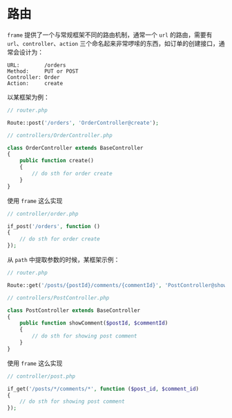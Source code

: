 # 路由

`frame` 提供了一个与常规框架不同的路由机制，通常一个 `url` 的路由，需要有 `url`、`controller`、`action` 三个命名起来非常啰嗦的东西，如订单的创建接口，通常会设计为：
```
URL:        /orders
Method:     PUT or POST
Controller: Order
Action:     create
```
以某框架为例：
```php
// router.php

Route::post('/orders', 'OrderController@create');

// controllers/OrderController.php

class OrderController extends BaseController
{
    public function create()
    {
        // do sth for order create
    }
}
```

使用 `frame` 这么实现
```php
// controller/order.php

if_post('/orders', function ()
{
    // do sth for order create
});
```

从 `path` 中提取参数的时候，某框架示例：
```php
// router.php

Route::get('/posts/{postId}/comments/{commentId}', 'PostController@showComment');

// controllers/PostController.php

class PostController extends BaseController
{
    public function showComment($postId, $commentId)
    {
        // do sth for showing post comment
    }
}
```

使用 `frame` 这么实现
```php
// controller/post.php

if_get('/posts/*/comments/*', function ($post_id, $comment_id)
{
    // do sth for showing post comment
});
```

